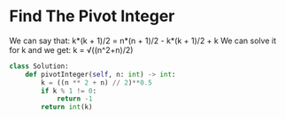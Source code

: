 # Find The Pivot Integer
We can say that:
k*(k + 1)/2 = n*(n + 1)/2 - k*(k + 1)/2 + k
We can solve it for k and we get: k = √((n^2+n)/2)
```python
class Solution:
    def pivotInteger(self, n: int) -> int:
        k = ((n ** 2 + n) // 2)**0.5
        if k % 1 != 0:
            return -1
        return int(k)
```

